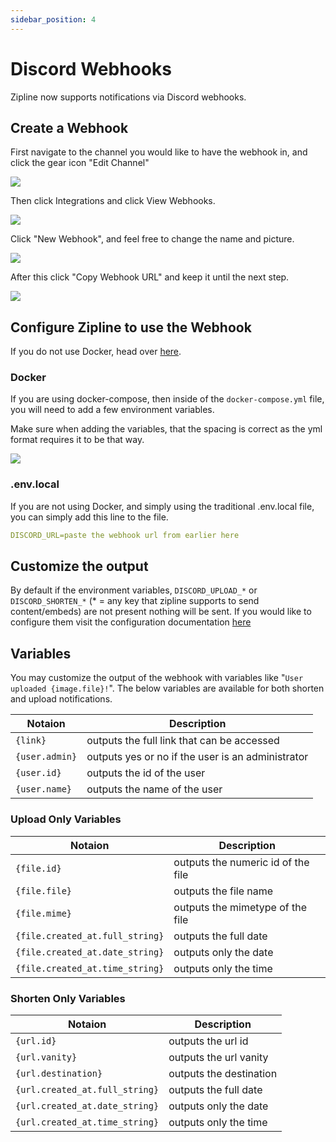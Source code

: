 ```yaml
---
sidebar_position: 4
---
```


# Discord Webhooks
Zipline now supports notifications via Discord webhooks.

## Create a Webhook
First navigate to the channel you would like to have the webhook in, and click the gear icon "Edit Channel"

![](/img/discord-1.png)

Then click Integrations and click View Webhooks.

![](/img/discord-2.png)

Click "New Webhook", and feel free to change the name and picture.

![](/img/discord-3.png)

After this click "Copy Webhook URL" and keep it until the next step.

![](/img/discord-4.png)

## Configure Zipline to use the Webhook

If you do not use Docker, head over [here](#envlocal).

### Docker
If you are using docker-compose, then inside of the `docker-compose.yml` file, you will need to add a few environment variables.

Make sure when adding the variables, that the spacing is correct as the yml format requires it to be that way.

![](/img/discord-5.png)

### .env.local
If you are not using Docker, and simply using the traditional .env.local file, you can simply add this line to the file.

```yml
DISCORD_URL=paste the webhook url from earlier here
```

## Customize the output
By default if the environment variables, `DISCORD_UPLOAD_*` or `DISCORD_SHORTEN_*` (* = any key that zipline supports to send content/embeds) are not present nothing will be sent. If you would like to configure them visit the configuration documentation [here](/docs/config/discord)

## Variables
You may customize the output of the webhook with variables like "`User uploaded {image.file}!`". The below variables are available for both shorten and upload notifications.

| Notaion | Description |
|---------|-------------|
| `{link}` | outputs the full link that can be accessed |
| `{user.admin}` | outputs yes or no if the user is an administrator |
| `{user.id}` | outputs the id of the user |
| `{user.name}` | outputs the name of the user |

### Upload Only Variables
| Notaion | Description |
|---------|-------------|
| `{file.id}` | outputs the numeric id of the file |
| `{file.file}` | outputs the file name |
| `{file.mime}` | outputs the mimetype of the file |
| `{file.created_at.full_string}` | outputs the full date |
| `{file.created_at.date_string}` | outputs only the date |
| `{file.created_at.time_string}` | outputs only the time |

### Shorten Only Variables
| Notaion | Description |
|---------|-------------|
| `{url.id}` | outputs the url id |
| `{url.vanity}` | outputs the url vanity |
| `{url.destination}` | outputs the destination |
| `{url.created_at.full_string}` | outputs the full date |
| `{url.created_at.date_string}` | outputs only the date |
| `{url.created_at.time_string}` | outputs only the time |